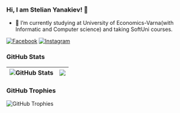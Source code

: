 ### Hi, I am Stelian Yanakiev! 👋
 
- 🌱 I’m currently studying at University of Economics-Varna(with Informatic and Computer science) and taking SoftUni courses.

[![Facebook](https://img.shields.io/badge/-Facebook-00B2FF?style=flat-square&logo=Facebook&logoColor=white)](https://www.facebook.com/stelian.yanakiev)
[![Instagram](https://img.shields.io/badge/-Instagram-e4405f?style=flat-square&logo=Instagram&logoColor=white)](https://www.instagram.com/stelian_yanakiev/) 

### GitHub Stats

| <img align="center" src="https://github-readme-stats.vercel.app/api?username=StelianY11&count_private=true&show_icons=true&include_all_commits=true&hide_border=true&hide=contribs" alt="GitHub Stats" /> | <img align="center" src="https://github-readme-stats.vercel.app/api/top-langs/?username=StelianY11&layout=compact&hide_border=true" /> |
| ------------- | ------------- |

### GitHub Trophies

<img align="center" src="https://github-profile-trophy.vercel.app/?username=StelianY11=-C,-B" alt="GitHub Trophies" />
